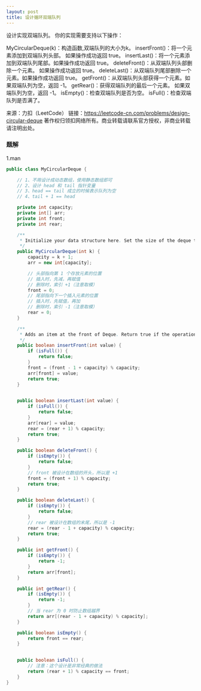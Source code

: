 ```yaml
---
layout: post
title: 设计循环双端队列
---
```

设计实现双端队列。
你的实现需要支持以下操作：

MyCircularDeque(k)：构造函数,双端队列的大小为k。
insertFront()：将一个元素添加到双端队列头部。 如果操作成功返回 true。
insertLast()：将一个元素添加到双端队列尾部。如果操作成功返回 true。
deleteFront()：从双端队列头部删除一个元素。 如果操作成功返回 true。
deleteLast()：从双端队列尾部删除一个元素。如果操作成功返回 true。
getFront()：从双端队列头部获得一个元素。如果双端队列为空，返回 -1。
getRear()：获得双端队列的最后一个元素。 如果双端队列为空，返回 -1。
isEmpty()：检查双端队列是否为空。
isFull()：检查双端队列是否满了。

来源：力扣（LeetCode）
链接：https://leetcode-cn.com/problems/design-circular-deque
著作权归领扣网络所有。商业转载请联系官方授权，非商业转载请注明出处。


### 题解
1.man
``` java
public class MyCircularDeque {

    // 1、不用设计成动态数组，使用静态数组即可
    // 2、设计 head 和 tail 指针变量
    // 3、head == tail 成立的时候表示队列为空
    // 4、tail + 1 == head

    private int capacity;
    private int[] arr;
    private int front;
    private int rear;

    /**
     * Initialize your data structure here. Set the size of the deque to be k.
     */
    public MyCircularDeque(int k) {
        capacity = k + 1;
        arr = new int[capacity];

        // 头部指向第 1 个存放元素的位置
        // 插入时，先减，再赋值
        // 删除时，索引 +1（注意取模）
        front = 0;
        // 尾部指向下一个插入元素的位置
        // 插入时，先赋值，再加
        // 删除时，索引 -1（注意取模）
        rear = 0;
    }

    /**
     * Adds an item at the front of Deque. Return true if the operation is successful.
     */
    public boolean insertFront(int value) {
        if (isFull()) {
            return false;
        }
        front = (front - 1 + capacity) % capacity;
        arr[front] = value;
        return true;
    }

   
    public boolean insertLast(int value) {
        if (isFull()) {
            return false;
        }
        arr[rear] = value;
        rear = (rear + 1) % capacity;
        return true;
    }

    public boolean deleteFront() {
        if (isEmpty()) {
            return false;
        }
        // front 被设计在数组的开头，所以是 +1
        front = (front + 1) % capacity;
        return true;
    }

    public boolean deleteLast() {
        if (isEmpty()) {
            return false;
        }
        // rear 被设计在数组的末尾，所以是 -1
        rear = (rear - 1 + capacity) % capacity;
        return true;
    }

    public int getFront() {
        if (isEmpty()) {
            return -1;
        }
        return arr[front];
    }

    public int getRear() {
        if (isEmpty()) {
            return -1;
        }
        // 当 rear 为 0 时防止数组越界
        return arr[(rear - 1 + capacity) % capacity];
    }

    public boolean isEmpty() {
        return front == rear;
    }

   
    public boolean isFull() {
        // 注意：这个设计是非常经典的做法
        return (rear + 1) % capacity == front;
    }
}
``` 